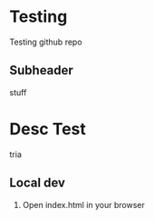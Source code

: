 # Testing
Testing github repo

## Subheader
stuff  

# Desc Test
tria

## Local dev
1. Open index.html in your browser